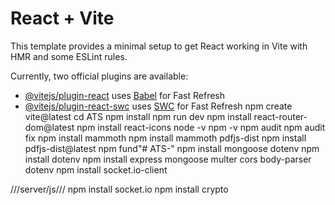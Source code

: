# React + Vite

This template provides a minimal setup to get React working in Vite with HMR and some ESLint rules.

Currently, two official plugins are available:

- [@vitejs/plugin-react](https://github.com/vitejs/vite-plugin-react/blob/main/packages/plugin-react/README.md) uses [Babel](https://babeljs.io/) for Fast Refresh
- [@vitejs/plugin-react-swc](https://github.com/vitejs/vite-plugin-react-swc) uses [SWC](https://swc.rs/) for Fast Refresh
 npm create vite@latest
 cd ATS
 npm install
 npm run dev
npm install react-router-dom@latest
npm install react-icons
node -v
npm -v
npm audit 
npm audit fix
 npm install mammoth
 npm install mammoth pdfjs-dist
 npm install pdfjs-dist@latest
 npm fund"# ATS-" 
npm install mongoose dotenv
npm install dotenv
npm install express mongoose multer cors body-parser dotenv
npm install socket.io-client




///server/js///
 npm install socket.io
npm install crypto


